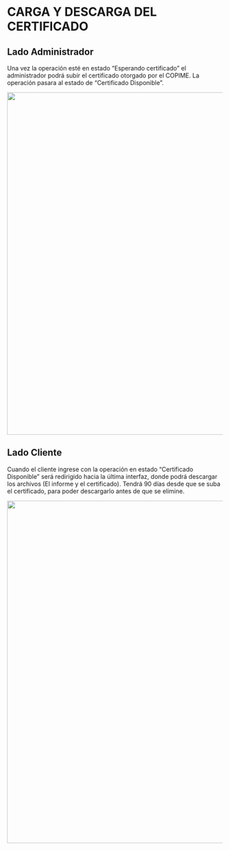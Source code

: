 # CARGA Y DESCARGA DEL CERTIFICADO

## Lado Administrador

Una vez la operación esté en estado “Esperando certificado” el administrador podrá subir el certificado otorgado por el COPIME. La operación pasara al estado de “Certificado Disponible”.

<img src="https://github.com/MrHolmes19/certification-system/doc/screenshots/6.admin-subir-certificado.png?raw=true" width="800">

## Lado Cliente

Cuando el cliente ingrese con la operación en estado “Certificado Disponible” será redirigido hacia la última interfaz, donde podrá descargar los archivos (El informe y el certificado). Tendrá 90 días desde que se suba el certificado, para poder descargarlo antes de que se elimine.

<img src="https://github.com/MrHolmes19/certification-system/doc/screenshots/5.cliente-descarga de certificado.png?raw=true" width="800">
